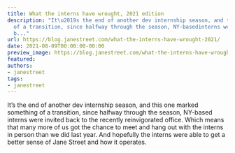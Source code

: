 ```yaml
---
title: What the interns have wrought, 2021 edition
description: "It\u2019s the end of another dev internship season, and this one markedsomething
  of a transition, since halfway through the season, NY-basedinterns were invited
  b..."
url: https://blog.janestreet.com/what-the-interns-have-wrought-2021/
date: 2021-08-09T00:00:00-00:00
preview_image: https://blog.janestreet.com/what-the-interns-have-wrought-2021/internswrought_2021.jpg
featured:
authors:
- janestreet
tags:
- janestreet
---
```


<p>It&rsquo;s the end of another dev internship season, and this one marked
something of a transition, since halfway through the season, NY-based
interns were invited back to the recently reinvigorated office.  Which
means that many more of us got the chance to meet and hang out with
the interns in person than we did last year.  And hopefully the
interns were able to get a better sense of Jane Street and how it
operates.</p>


